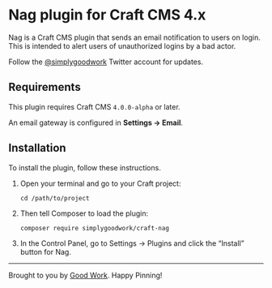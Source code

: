 # Nag plugin for Craft CMS 4.x

Nag is a Craft CMS plugin that sends an email notification to users on login. This is intended to alert users of unauthorized logins by a bad actor.

Follow the [@simplygoodwork](https://twitter.com/simplygoodwork) Twitter account for updates.

## Requirements

This plugin requires Craft CMS `4.0.0-alpha` or later.

An email gateway is configured in **Settings → Email**.

## Installation

To install the plugin, follow these instructions.

1.  Open your terminal and go to your Craft project:

        cd /path/to/project

2.  Then tell Composer to load the plugin:

        composer require simplygoodwork/craft-nag

3.  In the Control Panel, go to Settings → Plugins and click the “Install” button for Nag.

---

Brought to you by [Good Work](https://simplygoodwork.com). Happy Pinning!